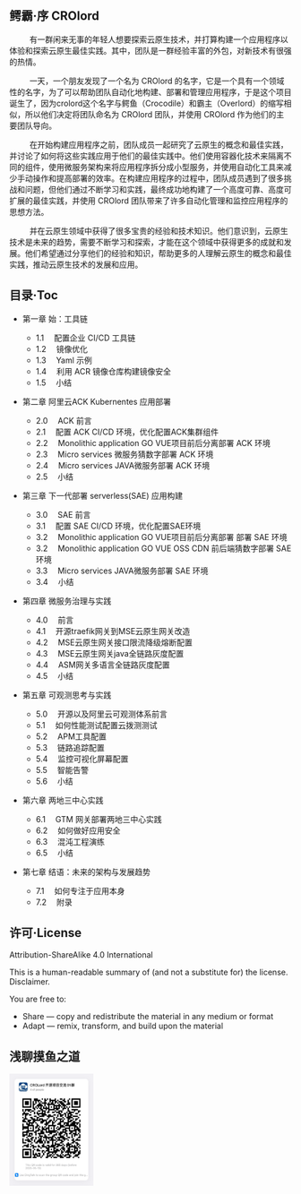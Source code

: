 ## 鳄霸·序 CROlord

&emsp;  &emsp; 有一群闲来无事的年轻人想要探索云原生技术，并打算构建一个应用程序以体验和探索云原生最佳实践。其中，团队是一群经验丰富的外包，对新技术有很强的热情。

&emsp;  &emsp; 一天，一个朋友发现了一个名为 CROlord 的名字，它是一个具有一个领域性的名字，为了可以帮助团队自动化地构建、部署和管理应用程序，于是这个项目诞生了，因为crolord这个名字与鳄鱼（Crocodile）和霸主（Overlord）的缩写相似，所以他们决定将团队命名为 CROlord 团队，并使用 CROlord 作为他们的主要团队导向。

&emsp;  &emsp; 在开始构建应用程序之前，团队成员一起研究了云原生的概念和最佳实践，并讨论了如何将这些实践应用于他们的最佳实践中。他们使用容器化技术来隔离不同的组件，使用微服务架构来将应用程序拆分成小型服务，并使用自动化工具来减少手动操作和提高部署的效率。在构建应用程序的过程中，团队成员遇到了很多挑战和问题，但他们通过不断学习和实践，最终成功地构建了一个高度可靠、高度可扩展的最佳实践，并使用 CROlord 团队带来了许多自动化管理和监控应用程序的思想方法。

&emsp;  &emsp; 并在云原生领域中获得了很多宝贵的经验和技术知识。他们意识到，云原生技术是未来的趋势，需要不断学习和探索，才能在这个领域中获得更多的成就和发展。他们希望通过分享他们的经验和知识，帮助更多的人理解云原生的概念和最佳实践，推动云原生技术的发展和应用。

## 目录·Toc

- 第一章 始：工具链

  - 1.1 &emsp;配置企业 CI/CD 工具链
  - 1.2 &emsp;镜像优化
  - 1.3 &emsp;Yaml 示例
  - 1.4 &emsp;利用 ACR 镜像仓库构建镜像安全
  - 1.5 &emsp;小结
- 第二章 阿里云ACK Kubernentes 应用部署

  - 2.0 &emsp;ACK 前言
  - 2.1 &emsp;配置 ACK CI/CD 环境，优化配置ACK集群组件
  - 2.2 &emsp;Monolithic application GO VUE项目前后分离部署 ACK 环境
  - 2.3 &emsp;Micro services 微服务猜数字部署 ACK 环境
  - 2.4 &emsp;Micro services JAVA微服务部署 ACK 环境
  - 2.5 &emsp;小结
- 第三章 下一代部署 serverless(SAE) 应用构建

  - 3.0 &emsp;SAE 前言
  - 3.1 &emsp;配置 SAE CI/CD 环境，优化配置SAE环境
  - 3.2 &emsp;Monolithic application GO VUE项目前后分离部署 部署 SAE 环境
  - 3.2 &emsp;Monolithic application GO VUE OSS CDN 前后端猜数字部署 SAE 环境
  - 3.3 &emsp;Micro services JAVA微服务部署 SAE 环境
  - 3.4 &emsp;小结
- 第四章 微服务治理与实践

  - 4.0 &emsp;前言
  - 4.1 &emsp;开源traefik网关到MSE云原生网关改造
  - 4.2 &emsp;MSE云原生网关接口限流降级熔断配置
  - 4.3 &emsp;MSE云原生网关java全链路灰度配置
  - 4.4 &emsp;ASM网关多语言全链路灰度配置
  - 4.5 &emsp;小结
- 第五章 可观测思考与实践

  - 5.0 &emsp;开源以及阿里云可观测体系前言
  - 5.1 &emsp;如何性能测试配置云拨测测试
  - 5.2 &emsp;APM工具配置
  - 5.3 &emsp;链路追踪配置
  - 5.4 &emsp;监控可视化屏幕配置
  - 5.5 &emsp;智能告警
  - 5.6 &emsp;小结
- 第六章 两地三中心实践

  - 6.1 &emsp;GTM 网关部署两地三中心实践
  - 6.2 &emsp;如何做好应用安全
  - 6.3 &emsp;混沌工程演练
  - 6.5 &emsp;小结
- 第七章 结语：未来的架构与发展趋势

  - 7.1 &emsp;如何专注于应用本身
  - 7.2 &emsp;附录

## 许可·License

Attribution-ShareAlike 4.0 International

This is a human-readable summary of (and not a substitute for) the license. Disclaimer.

You are free to:

- Share — copy and redistribute the material in any medium or format
- Adapt — remix, transform, and build upon the material

## 浅聊摸鱼之道

<div style="display: flex; flex-direction: row;">
    <img src="img/img.png" alt="Description 1" width="150" height="200" style="margin-right: 10px;">
</div>
